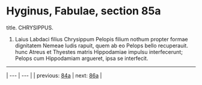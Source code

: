 # Hyginus, Fabulae, section 85a

title. CHRYSIPPUS.



1. Laius Labdaci filius Chrysippum Pelopis filium nothum propter formae dignitatem Nemeae ludis rapuit, quem ab eo Pelops bello recuperauit. hunc Atreus et Thyestes matris Hippodamiae impulsu interfecerunt; Pelops cum Hippodamiam argueret, ipsa se interfecit.



---

| --- | --- |
| previous: [84a](../84a/) | next: [86a](../86a/) |